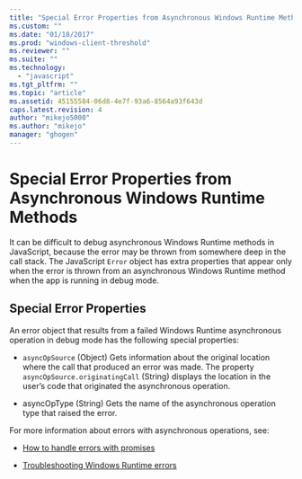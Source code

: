 ```yaml
---
title: "Special Error Properties from Asynchronous Windows Runtime Methods | Microsoft Docs"
ms.custom: ""
ms.date: "01/18/2017"
ms.prod: "windows-client-threshold"
ms.reviewer: ""
ms.suite: ""
ms.technology: 
  - "javascript"
ms.tgt_pltfrm: ""
ms.topic: "article"
ms.assetid: 45155584-06d8-4e7f-93a6-8564a93f643d
caps.latest.revision: 4
author: "mikejo5000"
ms.author: "mikejo"
manager: "ghogen"
---
```

# Special Error Properties from Asynchronous Windows Runtime Methods
It can be difficult to debug asynchronous Windows Runtime methods in JavaScript, because the error may be thrown from somewhere deep in the call stack. The JavaScript `Error` object has extra properties that appear only when the error is thrown from an asynchronous Windows Runtime method when the app is running in debug mode.  
  
## Special Error Properties  
 An error object that results from a failed Windows Runtime asynchronous operation in debug mode has the following special properties:  
  
-   `asyncOpSource` (Object) Gets information about the original location where the call that produced an error was made. The property `asyncOpSource.originatingCall` (String) displays the location in the user’s code that originated the asynchronous operation.  
  
-   asyncOpType (String) Gets the name of the asynchronous operation type that raised the error.  
  
 For more information about errors with asynchronous operations, see:  
  
-   [How to handle errors with promises](https://msdn.microsoft.com/en-us/library/windows/apps/hh700337.aspx)  
  
-   [Troubleshooting Windows Runtime errors](http://msdn.microsoft.com/en-us/1ef7d7df-82ac-441d-8ad0-54ab1318de64)